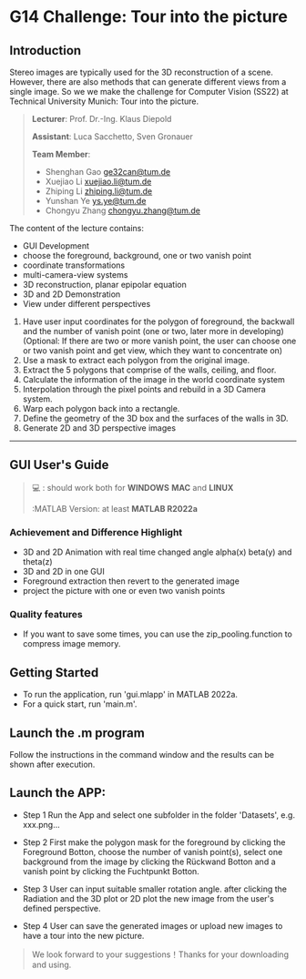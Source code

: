# G14 Challenge: Tour into the picture

## Introduction

Stereo images are typically used for the 3D reconstruction of a scene. However, there are also methods that can generate different views from a single image. So we we make the challenge for Computer Vision (SS22) at Technical University Munich: Tour into the picture.

> **Lecturer**: Prof. Dr.-Ing. Klaus Diepold
>
> **Assistant**: Luca Sacchetto, Sven Gronauer
>
> **Team Member**:
>
> - Shenghan Gao <ge32can@tum.de>
> - Xuejiao Li <xuejiao.li@tum.de>
> - Zhiping Li <zhiping.li@tum.de>
> - Yunshan Ye <ys.ye@tum.de>
> - Chongyu Zhang <chongyu.zhang@tum.de>

The content of the lecture contains:

- GUI Development
- choose the foreground, background, one or two vanish point
- coordinate transformations
- multi-camera-view systems
- 3D reconstruction, planar epipolar equation
- 3D and 2D Demonstration 
- View under different perspectives

1. Have user input coordinates for the polygon of foreground, the backwall and the number of vanish point (one or two, later more in developing)
(Optional: If there are two or more vanish point, the user can choose one or two vanish point and get view, which they want to concentrate on)
2. Use a mask to extract each polygon from the original image.
3. Extract the 5 polygons that comprise of the walls, ceiling, and floor.
4. Calculate the information of the image in the world coordinate system
5. Interpolation through the pixel points and rebuild in a 3D Camera system. 
6. Warp each polygon back into a rectangle.
7. Define the geometry of the 3D box and the surfaces of the walls in 3D.
8. Generate 2D and 3D perspective images


---

## GUI User's Guide

> :computer: : should work both for **WINDOWS** **MAC** and **LINUX**
>
> :MATLAB Version: at least **MATLAB R2022a**

### **Achievement and Difference Highlight**
* 3D and 2D Animation with real time changed angle alpha(x) beta(y) and theta(z)
* 3D and 2D in one GUI
* Foreground extraction then revert to the generated image
* project the picture with one or even two vanish points

### **Quality features**
* If you want to save some times, you can use the zip_pooling.function to compress image memory.

## Getting Started
* To run the application, run 'gui.mlapp' in MATLAB 2022a.
* For a quick start, run 'main.m'.

## Launch the .m program
Follow the instructions in the command window and the results can be shown after execution.

## Launch the APP:
* Step 1 
Run the App and select one subfolder in the folder 'Datasets', e.g. xxx.png...

* Step 2
First make the polygon mask for the foreground by clicking the Foreground Botton, choose the number of vanish point(s), select one background from the image by clicking the Rückwand Botton and a vanish point by clicking the Fuchtpunkt Botton.

* Step 3 
User can input suitable smaller rotation angle. after clicking the Radiation and the 3D plot or 2D plot the new image from the user's defined perspective.

* Step 4 
User can save the generated images or upload new images to have a tour into the new picture.

> We look forward to your suggestions！Thanks for your downloading and using. 